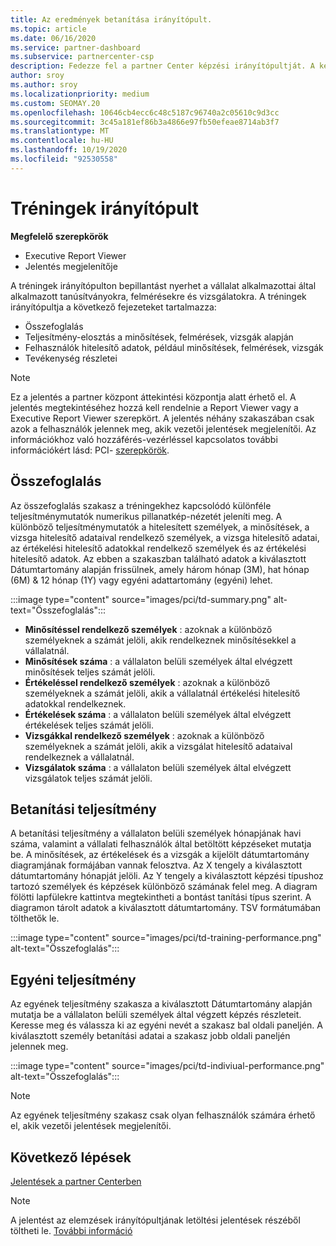 ```yaml
---
title: Az eredmények betanítása irányítópult.
ms.topic: article
ms.date: 06/16/2020
ms.service: partner-dashboard
ms.subservice: partnercenter-csp
description: Fedezze fel a partner Center képzési irányítópultját. A képzés a partner Center-bejelentések (PCI) területén elérhető jelentések egyike.
author: sroy
ms.author: sroy
ms.localizationpriority: medium
ms.custom: SEOMAY.20
ms.openlocfilehash: 10646cb4ecc6c48c5187c96740a2c05610c9d3cc
ms.sourcegitcommit: 3c45a181ef86b3a4866e97fb50efeae8714ab3f7
ms.translationtype: MT
ms.contentlocale: hu-HU
ms.lasthandoff: 10/19/2020
ms.locfileid: "92530558"
---
```

# <a name="trainings-dashboard"></a>Tréningek irányítópult

**Megfelelő szerepkörök**
- Executive Report Viewer
- Jelentés megjelenítője

A tréningek irányítópulton bepillantást nyerhet a vállalat alkalmazottai által alkalmazott tanúsítványokra, felmérésekre és vizsgálatokra. A tréningek irányítópultja a következő fejezeteket tartalmazza:

- Összefoglalás
- Teljesítmény-elosztás a minősítések, felmérések, vizsgák alapján
- Felhasználók hitelesítő adatok, például minősítések, felmérések, vizsgák
- Tevékenység részletei

>[!NOTE] 
>Ez a jelentés a partner központ áttekintési központja alatt érhető el. A jelentés megtekintéséhez hozzá kell rendelnie a Report Viewer vagy a Executive Report Viewer szerepkört. A jelentés néhány szakaszában csak azok a felhasználók jelennek meg, akik vezetői jelentések megjelenítői. Az információkhoz való hozzáférés-vezérléssel kapcsolatos további információkért lásd: PCI- [szerepkörök](pci-roles.md).

## <a name="summary"></a>Összefoglalás

Az összefoglalás szakasz a tréningekhez kapcsolódó különféle teljesítménymutatók numerikus pillanatkép-nézetét jeleníti meg. A különböző teljesítménymutatók a hitelesített személyek, a minősítések, a vizsga hitelesítő adataival rendelkező személyek, a vizsga hitelesítő adatai, az értékelési hitelesítő adatokkal rendelkező személyek és az értékelési hitelesítő adatok. Az ebben a szakaszban található adatok a kiválasztott Dátumtartomány alapján frissülnek, amely három hónap (3M), hat hónap (6M) & 12 hónap (1Y) vagy egyéni adattartomány (egyéni) lehet. 

:::image type="content" source="images/pci/td-summary.png" alt-text="Összefoglalás":::

- **Minősítéssel rendelkező személyek** : azoknak a különböző személyeknek a számát jelöli, akik rendelkeznek minősítésekkel a vállalatnál.
- **Minősítések száma** : a vállalaton belüli személyek által elvégzett minősítések teljes számát jelöli.
- **Értékeléssel rendelkező személyek** : azoknak a különböző személyeknek a számát jelöli, akik a vállalatnál értékelési hitelesítő adatokkal rendelkeznek. 
- **Értékelések száma** : a vállalaton belüli személyek által elvégzett értékelések teljes számát jelöli.
- **Vizsgákkal rendelkező személyek** : azoknak a különböző személyeknek a számát jelöli, akik a vizsgálat hitelesítő adataival rendelkeznek a vállalatnál. 
- **Vizsgálatok száma** : a vállalaton belüli személyek által elvégzett vizsgálatok teljes számát jelöli.

## <a name="training-performance"></a>Betanítási teljesítmény

A betanítási teljesítmény a vállalaton belüli személyek hónapjának havi száma, valamint a vállalati felhasználók által betöltött képzéseket mutatja be. A minősítések, az értékelések és a vizsgák a kijelölt dátumtartomány diagramjának formájában vannak felosztva. Az X tengely a kiválasztott dátumtartomány hónapját jelöli. Az Y tengely a kiválasztott képzési típushoz tartozó személyek és képzések különböző számának felel meg. A diagram fölötti lapfülekre kattintva megtekintheti a bontást tanítási típus szerint. A diagramon tárolt adatok a kiválasztott dátumtartomány. TSV formátumában tölthetők le.

:::image type="content" source="images/pci/td-training-performance.png" alt-text="Összefoglalás":::

## <a name="individuals-performance"></a>Egyéni teljesítmény

Az egyének teljesítmény szakasza a kiválasztott Dátumtartomány alapján mutatja be a vállalaton belüli személyek által végzett képzés részleteit. Keresse meg és válassza ki az egyéni nevét a szakasz bal oldali paneljén. A kiválasztott személy betanítási adatai a szakasz jobb oldali paneljén jelennek meg.

:::image type="content" source="images/pci/td-indiviual-performance.png" alt-text="Összefoglalás":::

>[!NOTE] 
> Az egyének teljesítmény szakasz csak olyan felhasználók számára érhető el, akik vezetői jelentések megjelenítői. 

## <a name="next-steps"></a>Következő lépések

[Jelentések a partner Centerben](partner-center-insights.md)

>[!NOTE] 
> A jelentést az elemzések irányítópultjának letöltési jelentések részéből töltheti le. [További információ](pci-download-reports.md)